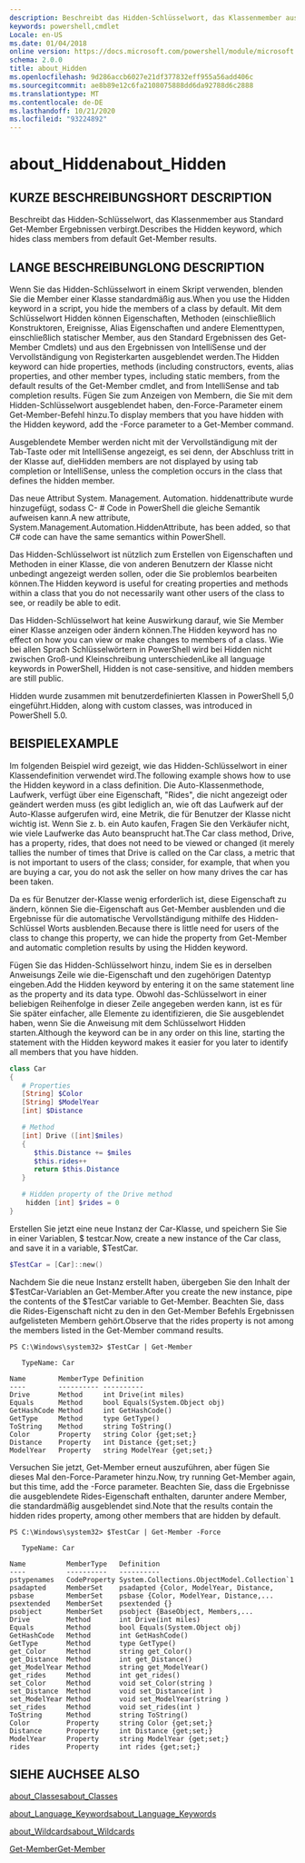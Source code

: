 ```yaml
---
description: Beschreibt das Hidden-Schlüsselwort, das Klassenmember aus Standard Get-Member Ergebnissen verbirgt.
keywords: powershell,cmdlet
Locale: en-US
ms.date: 01/04/2018
online version: https://docs.microsoft.com/powershell/module/microsoft.powershell.core/about/about_hidden?view=powershell-6&WT.mc_id=ps-gethelp
schema: 2.0.0
title: about_Hidden
ms.openlocfilehash: 9d286accb6027e21df377832eff955a56add406c
ms.sourcegitcommit: ae8b89e12c6fa2108075888dd6da92788d6c2888
ms.translationtype: MT
ms.contentlocale: de-DE
ms.lasthandoff: 10/21/2020
ms.locfileid: "93224892"
---
```

# <a name="about_hidden"></a><span data-ttu-id="17a3a-104">about_Hidden</span><span class="sxs-lookup"><span data-stu-id="17a3a-104">about_Hidden</span></span>

## <a name="short-description"></a><span data-ttu-id="17a3a-105">KURZE BESCHREIBUNG</span><span class="sxs-lookup"><span data-stu-id="17a3a-105">SHORT DESCRIPTION</span></span>
<span data-ttu-id="17a3a-106">Beschreibt das Hidden-Schlüsselwort, das Klassenmember aus Standard Get-Member Ergebnissen verbirgt.</span><span class="sxs-lookup"><span data-stu-id="17a3a-106">Describes the Hidden keyword, which hides class members from default Get-Member results.</span></span>

## <a name="long-description"></a><span data-ttu-id="17a3a-107">LANGE BESCHREIBUNG</span><span class="sxs-lookup"><span data-stu-id="17a3a-107">LONG DESCRIPTION</span></span>

<span data-ttu-id="17a3a-108">Wenn Sie das Hidden-Schlüsselwort in einem Skript verwenden, blenden Sie die Member einer Klasse standardmäßig aus.</span><span class="sxs-lookup"><span data-stu-id="17a3a-108">When you use the Hidden keyword in a script, you hide the members of a class by default.</span></span> <span data-ttu-id="17a3a-109">Mit dem Schlüsselwort Hidden können Eigenschaften, Methoden (einschließlich Konstruktoren, Ereignisse, Alias Eigenschaften und andere Elementtypen, einschließlich statischer Member, aus den Standard Ergebnissen des Get-Member Cmdlets) und aus den Ergebnissen von IntelliSense und der Vervollständigung von Registerkarten ausgeblendet werden.</span><span class="sxs-lookup"><span data-stu-id="17a3a-109">The Hidden keyword can hide properties, methods (including constructors, events, alias properties, and other member types, including static members, from the default results of the Get-Member cmdlet, and from IntelliSense and tab completion results.</span></span> <span data-ttu-id="17a3a-110">Fügen Sie zum Anzeigen von Membern, die Sie mit dem Hidden-Schlüsselwort ausgeblendet haben, den-Force-Parameter einem Get-Member-Befehl hinzu.</span><span class="sxs-lookup"><span data-stu-id="17a3a-110">To display members that you have hidden with the Hidden keyword, add the -Force parameter to a Get-Member command.</span></span>

<span data-ttu-id="17a3a-111">Ausgeblendete Member werden nicht mit der Vervollständigung mit der Tab-Taste oder mit IntelliSense angezeigt, es sei denn, der Abschluss tritt in der Klasse auf, die</span><span class="sxs-lookup"><span data-stu-id="17a3a-111">Hidden members are not displayed by using tab completion or IntelliSense, unless the completion occurs in the class that defines the hidden member.</span></span>

<span data-ttu-id="17a3a-112">Das neue Attribut System. Management. Automation. hiddenattribute wurde hinzugefügt, sodass C- \# Code in PowerShell die gleiche Semantik aufweisen kann.</span><span class="sxs-lookup"><span data-stu-id="17a3a-112">A new attribute, System.Management.Automation.HiddenAttribute, has been added, so that C\# code can have the same semantics within PowerShell.</span></span>

<span data-ttu-id="17a3a-113">Das Hidden-Schlüsselwort ist nützlich zum Erstellen von Eigenschaften und Methoden in einer Klasse, die von anderen Benutzern der Klasse nicht unbedingt angezeigt werden sollen, oder die Sie problemlos bearbeiten können.</span><span class="sxs-lookup"><span data-stu-id="17a3a-113">The Hidden keyword is useful for creating properties and methods within a class that you do not necessarily want other users of the class to see, or readily be able to edit.</span></span>

<span data-ttu-id="17a3a-114">Das Hidden-Schlüsselwort hat keine Auswirkung darauf, wie Sie Member einer Klasse anzeigen oder ändern können.</span><span class="sxs-lookup"><span data-stu-id="17a3a-114">The Hidden keyword has no effect on how you can view or make changes to members of a class.</span></span> <span data-ttu-id="17a3a-115">Wie bei allen Sprach Schlüsselwörtern in PowerShell wird bei Hidden nicht zwischen Groß-und Kleinschreibung unterschieden</span><span class="sxs-lookup"><span data-stu-id="17a3a-115">Like all language keywords in PowerShell, Hidden is not case-sensitive, and hidden members are still public.</span></span>

<span data-ttu-id="17a3a-116">Hidden wurde zusammen mit benutzerdefinierten Klassen in PowerShell 5,0 eingeführt.</span><span class="sxs-lookup"><span data-stu-id="17a3a-116">Hidden, along with custom classes, was introduced in PowerShell 5.0.</span></span>

## <a name="example"></a><span data-ttu-id="17a3a-117">BEISPIEL</span><span class="sxs-lookup"><span data-stu-id="17a3a-117">EXAMPLE</span></span>

<span data-ttu-id="17a3a-118">Im folgenden Beispiel wird gezeigt, wie das Hidden-Schlüsselwort in einer Klassendefinition verwendet wird.</span><span class="sxs-lookup"><span data-stu-id="17a3a-118">The following example shows how to use the Hidden keyword in a class definition.</span></span> <span data-ttu-id="17a3a-119">Die Auto-Klassenmethode, Laufwerk, verfügt über eine Eigenschaft, "Rides", die nicht angezeigt oder geändert werden muss (es gibt lediglich an, wie oft das Laufwerk auf der Auto-Klasse aufgerufen wird, eine Metrik, die für Benutzer der Klasse nicht wichtig ist. Wenn Sie z. b. ein Auto kaufen, Fragen Sie den Verkäufer nicht, wie viele Laufwerke das Auto beansprucht hat.</span><span class="sxs-lookup"><span data-stu-id="17a3a-119">The Car class method, Drive, has a property, rides, that does not need to be viewed or changed (it merely tallies the number of times that Drive is called on the Car class, a metric that is not important to users of the class; consider, for example, that when you are buying a car, you do not ask the seller on how many drives the car has been taken.</span></span>

<span data-ttu-id="17a3a-120">Da es für Benutzer der-Klasse wenig erforderlich ist, diese Eigenschaft zu ändern, können Sie die-Eigenschaft aus Get-Member ausblenden und die Ergebnisse für die automatische Vervollständigung mithilfe des Hidden-Schlüssel Worts ausblenden.</span><span class="sxs-lookup"><span data-stu-id="17a3a-120">Because there is little need for users of the class to change this property, we can hide the property from Get-Member and automatic completion results by using the Hidden keyword.</span></span>

<span data-ttu-id="17a3a-121">Fügen Sie das Hidden-Schlüsselwort hinzu, indem Sie es in derselben Anweisungs Zeile wie die-Eigenschaft und den zugehörigen Datentyp eingeben.</span><span class="sxs-lookup"><span data-stu-id="17a3a-121">Add the Hidden keyword by entering it on the same statement line as the property and its data type.</span></span> <span data-ttu-id="17a3a-122">Obwohl das-Schlüsselwort in einer beliebigen Reihenfolge in dieser Zeile angegeben werden kann, ist es für Sie später einfacher, alle Elemente zu identifizieren, die Sie ausgeblendet haben, wenn Sie die Anweisung mit dem Schlüsselwort Hidden starten.</span><span class="sxs-lookup"><span data-stu-id="17a3a-122">Although the keyword can be in any order on this line, starting the statement with the Hidden keyword makes it easier for you later to identify all members that you have hidden.</span></span>

```powershell
class Car
{
   # Properties
   [String] $Color
   [String] $ModelYear
   [int] $Distance

   # Method
   [int] Drive ([int]$miles)
   {
      $this.Distance += $miles
      $this.rides++
      return $this.Distance
   }

   # Hidden property of the Drive method
    hidden [int] $rides = 0
}
```

<span data-ttu-id="17a3a-123">Erstellen Sie jetzt eine neue Instanz der Car-Klasse, und speichern Sie Sie in einer Variablen, \$ testcar.</span><span class="sxs-lookup"><span data-stu-id="17a3a-123">Now, create a new instance of the Car class, and save it in a variable, \$TestCar.</span></span>

```powershell
$TestCar = [Car]::new()
```

<span data-ttu-id="17a3a-124">Nachdem Sie die neue Instanz erstellt haben, übergeben Sie den Inhalt der $TestCar-Variablen an Get-Member.</span><span class="sxs-lookup"><span data-stu-id="17a3a-124">After you create the new instance, pipe the contents of the $TestCar variable to Get-Member.</span></span> <span data-ttu-id="17a3a-125">Beachten Sie, dass die Rides-Eigenschaft nicht zu den in den Get-Member Befehls Ergebnissen aufgelisteten Membern gehört.</span><span class="sxs-lookup"><span data-stu-id="17a3a-125">Observe that the rides property is not among the members listed in the Get-Member command results.</span></span>

```output
PS C:\Windows\system32> $TestCar | Get-Member

   TypeName: Car

Name        MemberType Definition
----        ---------- ----------
Drive       Method     int Drive(int miles)
Equals      Method     bool Equals(System.Object obj)
GetHashCode Method     int GetHashCode()
GetType     Method     type GetType()
ToString    Method     string ToString()
Color       Property   string Color {get;set;}
Distance    Property   int Distance {get;set;}
ModelYear   Property   string ModelYear {get;set;}

```

<span data-ttu-id="17a3a-126">Versuchen Sie jetzt, Get-Member erneut auszuführen, aber fügen Sie dieses Mal den-Force-Parameter hinzu.</span><span class="sxs-lookup"><span data-stu-id="17a3a-126">Now, try running Get-Member again, but this time, add the -Force parameter.</span></span>
<span data-ttu-id="17a3a-127">Beachten Sie, dass die Ergebnisse die ausgeblendete Rides-Eigenschaft enthalten, darunter andere Member, die standardmäßig ausgeblendet sind.</span><span class="sxs-lookup"><span data-stu-id="17a3a-127">Note that the results contain the hidden rides property, among other members that are hidden by default.</span></span>

```output
PS C:\Windows\system32> $TestCar | Get-Member -Force

   TypeName: Car

Name          MemberType   Definition
----          ----------   ----------
pstypenames   CodeProperty System.Collections.ObjectModel.Collection`1
psadapted     MemberSet    psadapted {Color, ModelYear, Distance,
psbase        MemberSet    psbase {Color, ModelYear, Distance,...
psextended    MemberSet    psextended {}
psobject      MemberSet    psobject {BaseObject, Members,...
Drive         Method       int Drive(int miles)
Equals        Method       bool Equals(System.Object obj)
GetHashCode   Method       int GetHashCode()
GetType       Method       type GetType()
get_Color     Method       string get_Color()
get_Distance  Method       int get_Distance()
get_ModelYear Method       string get_ModelYear()
get_rides     Method       int get_rides()
set_Color     Method       void set_Color(string )
set_Distance  Method       void set_Distance(int )
set_ModelYear Method       void set_ModelYear(string )
set_rides     Method       void set_rides(int )
ToString      Method       string ToString()
Color         Property     string Color {get;set;}
Distance      Property     int Distance {get;set;}
ModelYear     Property     string ModelYear {get;set;}
rides         Property     int rides {get;set;}

```

## <a name="see-also"></a><span data-ttu-id="17a3a-128">SIEHE AUCH</span><span class="sxs-lookup"><span data-stu-id="17a3a-128">SEE ALSO</span></span>

[<span data-ttu-id="17a3a-129">about_Classes</span><span class="sxs-lookup"><span data-stu-id="17a3a-129">about_Classes</span></span>](about_Classes.md)

[<span data-ttu-id="17a3a-130">about_Language_Keywords</span><span class="sxs-lookup"><span data-stu-id="17a3a-130">about_Language_Keywords</span></span>](about_Language_Keywords.md)

[<span data-ttu-id="17a3a-131">about_Wildcards</span><span class="sxs-lookup"><span data-stu-id="17a3a-131">about_Wildcards</span></span>](about_Wildcards.md)

[<span data-ttu-id="17a3a-132">Get-Member</span><span class="sxs-lookup"><span data-stu-id="17a3a-132">Get-Member</span></span>](xref:Microsoft.PowerShell.Utility.Get-Member)
